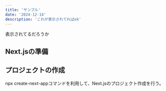 ```yaml
---
title: 'サンプル'
date: '2024-12-14'
description: 'これが表示されてればok'
---
```


表示されてるだろうか

## Next.jsの準備
## プロジェクトの作成
npx create-next-appコマンドを利用して、Next.jsのプロジェクト作成を行う。